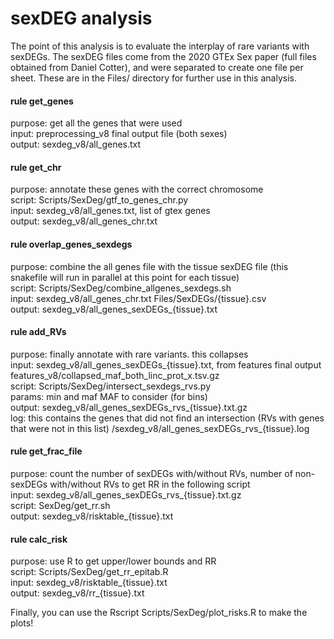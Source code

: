 # sexDEG analysis
The point of this analysis is to evaluate the interplay of rare variants with sexDEGs. The sexDEG files come from the 2020 GTEx Sex paper (full files obtained from Daniel Cotter), and were separated to create one file per sheet. These are in the Files/ directory for further use in this analysis.       


#### rule get_genes
purpose: get all the genes that were used     
input: preprocessing_v8 final output file (both sexes)     
output: sexdeg_v8/all_genes.txt      

#### rule get_chr
purpose: annotate these genes with the correct chromosome     
script: Scripts/SexDeg/gtf_to_genes_chr.py     
input: sexdeg_v8/all_genes.txt, list of gtex genes     
output: sexdeg_v8/all_genes_chr.txt   

#### rule overlap_genes_sexdegs
purpose: combine the all genes file with the tissue sexDEG file (this snakefile will run in parallel at this point for each tissue)      
script: Scripts/SexDeg/combine_allgenes_sexdegs.sh    
input: sexdeg_v8/all_genes_chr.txt Files/SexDEGs/{tissue}.csv      
output: sexdeg_v8/all_genes_sexDEGs_{tissue}.txt        

#### rule add_RVs     
purpose: finally annotate with rare variants. this collapses       
input: sexdeg_v8/all_genes_sexDEGs_{tissue}.txt, from features final output features_v8/collapsed_maf_both_linc_prot_x.tsv.gz     
script: Scripts/SexDeg/intersect_sexdegs_rvs.py    
params: min and maf MAF to consider (for bins)   
output: sexdeg_v8/all_genes_sexDEGs_rvs_{tissue}.txt.gz     
log: this contains the genes that did not find an intersection (RVs with genes that were not in this list) /sexdeg_v8/all_genes_sexDEGs_rvs_{tissue}.log     

#### rule get_frac_file
purpose: count the number of sexDEGs with/without RVs, number of non-sexDEGs with/without RVs to get RR in the following script       
input: sexdeg_v8/all_genes_sexDEGs_rvs_{tissue}.txt.gz     
script: SexDeg/get_rr.sh    
output: sexdeg_v8/risktable_{tissue}.txt    

#### rule calc_risk   
purpose: use R to get upper/lower bounds and RR    
script: Scripts/SexDeg/get_rr_epitab.R   
input: sexdeg_v8/risktable_{tissue}.txt    
output: sexdeg_v8/rr_{tissue}.txt      


Finally, you can use the Rscript Scripts/SexDeg/plot_risks.R to make the plots!        
